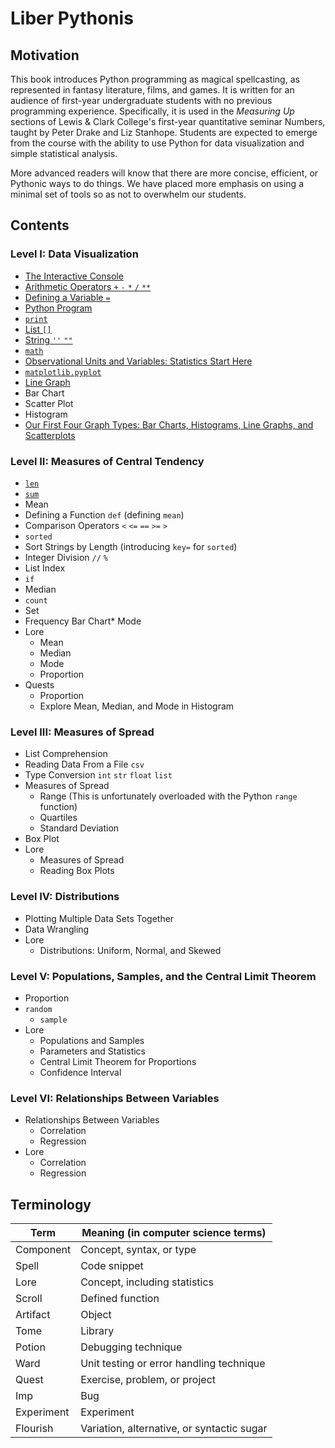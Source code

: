 # Liber Pythonis

## Motivation

This book introduces Python programming as magical spellcasting, as represented in fantasy literature, films, and games. It is written for an audience of first-year undergraduate students with no previous programming experience. Specifically, it is used in the *Measuring Up* sections of Lewis & Clark College's first-year quantitative seminar Numbers, taught by Peter Drake and Liz Stanhope. Students are expected to emerge from the course with the ability to use Python for data visualization and simple statistical analysis.

More advanced readers will know that there are more concise, efficient, or Pythonic ways to do things. We have placed more emphasis on using a minimal set of tools so as not to overwhelm our students.


## Contents

### Level I: Data Visualization

* [The Interactive Console](level_i/markdown/console.md)
* [Arithmetic Operators `+` `-` `*` `/` `**`](level_i/markdown/arithmetic.md)
* [Defining a Variable `=`](level_i/markdown/variable.md)
* [Python Program](level_i/markdown/program.md)
* [`print`](level_i/markdown/print.md)
* [List `[]`](level_i/markdown/list.md)
* [String `''` `""`](level_i/markdown/string.md)
* [`math`](level_i/markdown/math.md)
* [Observational Units and Variables: Statistics Start Here](level_i/markdown/quant_cat.md)
* [`matplotlib.pyplot`](level_i/markdown/matplotlib.pyplot.md)
* [Line Graph](level_i/markdown/line_graph.md)
* Bar Chart
* Scatter Plot
* Histogram
* [Our First Four Graph Types: Bar Charts, Histograms, Line Graphs, and Scatterplots](level_i/markdown/first4graphs.md)
    
### Level II: Measures of Central Tendency

* [`len`](level_ii/markdown/len.md)
* [`sum`](level_ii/markdown/sum.md)
* Mean
* Defining a Function `def` (defining `mean`)
* Comparison Operators `<` `<=` `==` `>=` `>`
* `sorted`
* Sort Strings by Length (introducing `key=` for `sorted`)
* Integer Division `//` `%`
* List Index
* `if`
* Median
* `count`
* Set
* Frequency Bar Chart* Mode
* Lore
    * Mean
    * Median
    * Mode
    * Proportion
* Quests
    * Proportion
    * Explore Mean, Median, and Mode in Histogram

### Level III: Measures of Spread

* List Comprehension
* Reading Data From a File `csv`
* Type Conversion `int` `str` `float` `list`
* Measures of Spread
    * Range (This is unfortunately overloaded with the Python `range` function)
    * Quartiles
    * Standard Deviation
* Box Plot
* Lore
    * Measures of Spread
    * Reading Box Plots

### Level IV: Distributions

* Plotting Multiple Data Sets Together
* Data Wrangling
* Lore
    * Distributions: Uniform, Normal, and Skewed
    
### Level V: Populations, Samples, and the Central Limit Theorem

* Proportion
* `random`
    * `sample`
* Lore
    * Populations and Samples
    * Parameters and Statistics
    * Central Limit Theorem for Proportions
    * Confidence Interval

### Level VI: Relationships Between Variables

* Relationships Between Variables
    * Correlation
    * Regression
* Lore
    * Correlation
    * Regression



## Terminology

| Term | Meaning (in computer science terms) |
| --- | --- |
| Component | Concept, syntax, or type |
| Spell | Code snippet |
| Lore | Concept, including statistics |
| Scroll | Defined function |
| Artifact | Object |
| Tome | Library |
| Potion | Debugging technique |
| Ward | Unit testing or error handling technique |
| Quest | Exercise, problem, or project |
| Imp | Bug |
| Experiment | Experiment |
| Flourish | Variation, alternative, or syntactic sugar |

